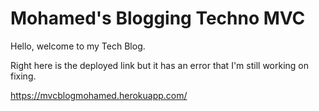 # Mohamed's Blogging Techno MVC

Hello, welcome to my Tech Blog.

Right here is the deployed link but it has an error that I'm still working on fixing.

https://mvcblogmohamed.herokuapp.com/
